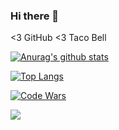 ### Hi there 👋
<3 GitHub
<3 Taco Bell

[![Anurag's github stats](https://github-readme-stats.vercel.app/api?username=abaskett3&count_private=true&hideborder=true&theme=cobalt&show_icons=true)](https://github.com/anuraghazra/github-readme-stats)

[![Top Langs](https://github-readme-stats.vercel.app/api/top-langs/?username=abaskett3&theme=cobalt)](https://github.com/anuraghazra/github-readme-stats)

[![Code Wars](https://www.codewars.com/users/abaskett3/badges/small)](https://www.codewars.com/users/abaskett3)

![](https://media.giphy.com/media/VvXg0yjJQgfEQ/giphy.gif)

